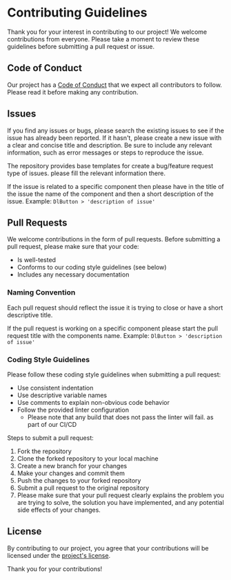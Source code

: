 # Contributing Guidelines
Thank you for your interest in contributing to our project! We welcome contributions from everyone. Please take a moment to review these guidelines before submitting a pull request or issue.

## Code of Conduct
Our project has a [Code of Conduct](./CODE_OF_CONDUCT.md) that we expect all contributors to follow. Please read it before making any contribution.

## Issues
If you find any issues or bugs, please search the existing issues to see if the issue has already been reported. If it hasn't, please create a new issue with a clear and concise title and description. Be sure to include any relevant information, such as error messages or steps to reproduce the issue.

The repository provides base templates for create a bug/feature request type of issues. please fill the relevant information there.

If the issue is related to a specific component then please have in the title of the issue the name of the component and then a short description of the issue. Example: ``` DlButton > 'description of issue' ```

## Pull Requests
We welcome contributions in the form of pull requests. Before submitting a pull request, please make sure that your code:

- Is well-tested
- Conforms to our coding style guidelines (see below)
- Includes any necessary documentation

### Naming Convention
Each pull request should reflect the issue it is trying to close or have a short descriptive title.

If the pull request is working on a specific component please start the pull request title with the components name. Example: ``` DlButton > 'description of issue' ```

### Coding Style Guidelines
Please follow these coding style guidelines when submitting a pull request:
- Use consistent indentation
- Use descriptive variable names
- Use comments to explain non-obvious code behavior
- Follow the provided linter configuration
    - Please note that any build that does not pass the linter will fail. as part of our CI/CD


Steps to submit a pull request:
1. Fork the repository
2. Clone the forked repository to your local machine
3. Create a new branch for your changes
4. Make your changes and commit them
5. Push the changes to your forked repository
6. Submit a pull request to the original repository
7. Please make sure that your pull request clearly explains the problem you are trying to solve, the solution you have implemented, and any potential side effects of your changes.

## License
By contributing to our project, you agree that your contributions will be licensed under the [project's license](./LICENSE.md).

Thank you for your contributions!
